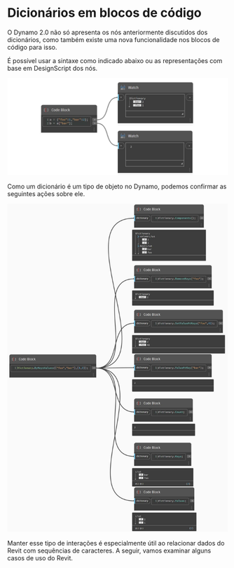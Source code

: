 # Dicionários em blocos de código

O Dynamo 2.0 não só apresenta os nós anteriormente discutidos dos dicionários, como também existe uma nova funcionalidade nos blocos de código para isso.

É possível usar a sintaxe como indicado abaixo ou as representações com base em DesignScript dos nós.

![](<../images/5-5/1/what is a dictionary - what are the changes (1) (1).jpg>)

Como um dicionário é um tipo de objeto no Dynamo, podemos confirmar as seguintes ações sobre ele.

![](../images/5-5/3/dictionariesincb-actionswithcodeblocks.jpg)

Manter esse tipo de interações é especialmente útil ao relacionar dados do Revit com sequências de caracteres. A seguir, vamos examinar alguns casos de uso do Revit.
